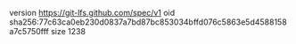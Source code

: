 version https://git-lfs.github.com/spec/v1
oid sha256:77c63ca0eb230d0837a7bd87bc853034bffd076c5863e5d4588158a7c5750fff
size 1238
